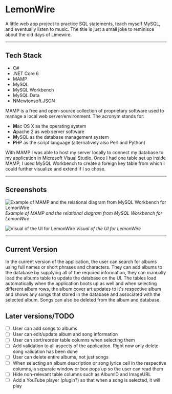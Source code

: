 # LemonWire
A little web app project to practice SQL statements, teach myself MySQL, and eventually listen to music. The title is just a small joke to reminisce about the old days of Limewire.

---

## Tech Stack
- C#
- .NET Core 6
- MAMP
- MySQL
- MySQL Workbench
- MySQL.Data
- NMewtonsoft.JSON

MAMP is a free and open-source collection of proprietary software used to manage a local web server/environment. The acronym stands for:
- **M**ac OS X as the operating system
- **A**pache 2 as web server software
- **M**ySQL as the database management system
- **P**HP as the script language (alternatively also Perl and Python)

With MAMP I was able to host my server locally to connect my database to my application in Microsoft Visual Studio. Once I had one table set up inside MAMP, I used MySQL Workbench to create a foreign key table from which I could further visualize and extend if I so chose.

---

## Screenshots

![Example of MAMP and the relational diagram from MySQL Workbench for LemonWire](https://github.com/CGlinka95/LemonWire/assets/77598170/5356eb83-bfa5-4a93-b02a-4951115c867c)
*Example of MAMP and the relational diagram from MySQL Workbench for LemonWire*

![Visual of the UI for LemonWire](https://github.com/CGlinka95/LemonWire/assets/77598170/30217f03-047a-47a1-9a8b-68f7e6ac667a)
*Visual of the UI for LemonWire*

---

## Current Version

In the current version of the application, the user can search for albums using full names or short phrases and characters. They can add albums to the database by supplying all of the required information, they can manually load the albums table to update the database on the UI. The tables load automatically when the application boots up as well and when selecting different album rows, the album cover art updates to it's respective album and shows any songs that stored in the database and associated with the selected album. Songs can also be deleted from the album and database.

## Later versions/TODO
- [ ] User can add songs to albums
- [ ] User can edit/update album and song information
- [ ] User can sort/reorder table columns when selecting them
- [ ] Add validation to all aspects of the application. Right now only delete song validation has been done
- [ ] User can delete entire albums, not just songs
- [ ] When selecting an album description or song lyrics cell in the respective columns, a separate window or box pops up so the user can read them
- [ ] Hide non-relevant table columns such as AlbumID and ImageURL
- [ ] Add a YouTube player (plugin?) so that when a song is selected, it will play
